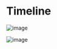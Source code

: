 # Timeline 
![image](https://user-images.githubusercontent.com/91505396/135005149-bf3fdd2f-0ff4-4661-bd02-be4e41f5a362.png)

![image](https://user-images.githubusercontent.com/91505396/135005160-a8247b5d-0ee9-4474-85b1-6633fea05ef5.png)
